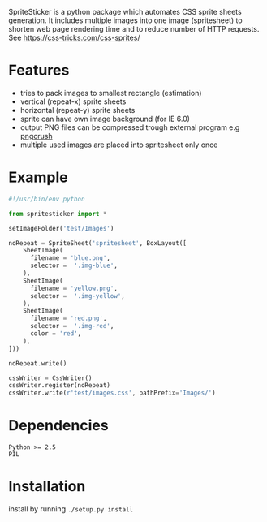 SpriteSticker is a python package which automates CSS sprite sheets generation. It includes multiple images into one image (spritesheet) to shorten web page rendering time and to reduce number of HTTP requests. See https://css-tricks.com/css-sprites/

Features
==
* tries to pack images to smallest rectangle (estimation)
* vertical (repeat-x) sprite sheets
* horizontal (repeat-y) sprite sheets
* sprite can have own image background (for IE 6.0)
* output PNG files can be compressed trough external program e.g [pngcrush](http://pmt.sourceforge.net/pngcrush/)
* multiple used images are placed into spritesheet only once 

Example
==
```python
#!/usr/bin/env python

from spritesticker import *

setImageFolder('test/Images')

noRepeat = SpriteSheet('spritesheet', BoxLayout([
    SheetImage(
      filename = 'blue.png',
      selector =  '.img-blue',
    ),
    SheetImage(
      filename = 'yellow.png',
      selector =  '.img-yellow',
    ),
    SheetImage(
      filename = 'red.png',
      selector =  '.img-red',
      color = 'red',
    ),
]))

noRepeat.write()

cssWriter = CssWriter()
cssWriter.register(noRepeat)
cssWriter.write(r'test/images.css', pathPrefix='Images/')
```

Dependencies
==
```
Python >= 2.5
PIL 
```

Installation
==
install by running `./setup.py install`

